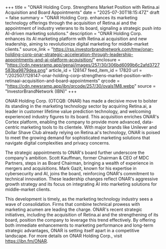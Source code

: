 +++
title = "ONAR Holding Corp. Strengthens Market Position with Retina.ai Acquisition and Board Appointments"
date = "2025-07-30T18:15:47Z"
draft = false
summary = "ONAR Holding Corp. enhances its marketing technology offerings through the acquisition of Retina.ai and the appointment of industry veterans to its board, signaling a strategic push into AI-driven marketing solutions."
description = "ONAR Holding Corp. enhances its AI marketing platform with Retina.ai acquisition and new leadership, aiming to revolutionize digital marketing for middle-market clients."
source_link = "https://rss.investorbrandnetwork.com/tmw/onar-holding-corp-onar-strategic-acceleration-through-leadership-appointments-and-ai-platform-acquisition/"
enclosure = "https://cdn.newsramp.app/genai/images/257/30/306bd6099b6c2afd3727583ba9879dea.png"
article_id = 128147
feed_item_id = 17820
url = "/202507/128147-onar-holding-corp-strengthens-market-position-with-retinaai-acquisition-and-board-appointments"
qrcode = "https://cdn.newsramp.app/ibn/qrcode/257/30/ovals1M8.webp"
source = "InvestorBrandNetwork (IBN)"
+++

<p>ONAR Holding Corp. (OTCQB: ONAR) has made a decisive move to bolster its standing in the marketing technology sector by acquiring Retina.ai, a leader in customer lifetime value prediction technology, and welcoming experienced industry figures to its board. This acquisition enriches ONAR's Cortex platform, enabling the company to provide more advanced, data-centric marketing tools to its clientele. With major brands like Unilever and Dollar Shave Club already relying on Retina.ai's technology, ONAR is poised to meet the growing demand for sophisticated marketing solutions that navigate digital complexities and privacy concerns.</p><p>The strategic appointments to ONAR's board further underscore the company's ambition. Scott Kauffman, former Chairman & CEO of MDC Partners, steps in as Board Chairman, bringing a wealth of experience in mergers and acquisitions. Mark Gazit, known for his expertise in cybersecurity and AI, joins the board, reinforcing ONAR's commitment to technical innovation. These leadership changes reflect ONAR's aggressive growth strategy and its focus on integrating AI into marketing solutions for middle-market clients.</p><p>This development is timely, as the marketing technology industry sees a wave of consolidation. Firms that combine technical prowess with marketing acumen are leading the charge. ONAR's recent strategic initiatives, including the acquisition of Retina.ai and the strengthening of its board, position the company to leverage this trend effectively. By offering both immediate enhancements to marketing performance and long-term strategic advantages, ONAR is setting itself apart in a competitive landscape. For more details on ONAR Holding Corp., visit <a href='https://ibn.fm/ONAR' rel='nofollow' target='_blank'>https://ibn.fm/ONAR</a>.</p>